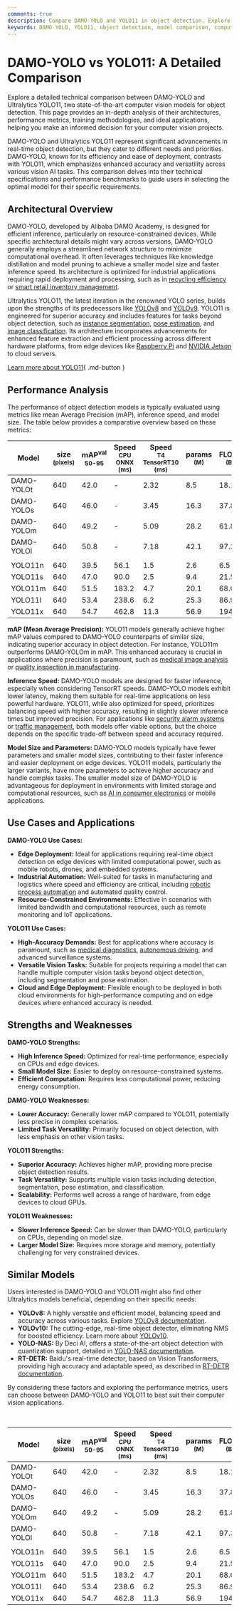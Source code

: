 ```yaml
---
comments: true
description: Compare DAMO-YOLO and YOLO11 in object detection. Explore performance, accuracy, use cases, and architectural differences to choose the best model.
keywords: DAMO-YOLO, YOLO11, object detection, model comparison, computer vision, Ultralytics YOLO, DAMO Academy, accuracy, performance benchmarking, real-time AI
---
```


# DAMO-YOLO vs YOLO11: A Detailed Comparison

Explore a detailed technical comparison between DAMO-YOLO and Ultralytics YOLO11, two state-of-the-art computer vision models for object detection. This page provides an in-depth analysis of their architectures, performance metrics, training methodologies, and ideal applications, helping you make an informed decision for your computer vision projects.

<script async src="https://cdn.jsdelivr.net/npm/chart.js@3.9.1/dist/chart.min.js"></script>
<script defer src="../../javascript/benchmark.js"></script>

<canvas id="modelComparisonChart" width="1024" height="400" active-models='["DAMO-YOLO", "YOLO11"]'></canvas>

DAMO-YOLO and Ultralytics YOLO11 represent significant advancements in real-time object detection, but they cater to different needs and priorities. DAMO-YOLO, known for its efficiency and ease of deployment, contrasts with YOLO11, which emphasizes enhanced accuracy and versatility across various vision AI tasks. This comparison delves into their technical specifications and performance benchmarks to guide users in selecting the optimal model for their specific requirements.

## Architectural Overview

DAMO-YOLO, developed by Alibaba DAMO Academy, is designed for efficient inference, particularly on resource-constrained devices. While specific architectural details might vary across versions, DAMO-YOLO generally employs a streamlined network structure to minimize computational overhead. It often leverages techniques like knowledge distillation and model pruning to achieve a smaller model size and faster inference speed. Its architecture is optimized for industrial applications requiring rapid deployment and processing, such as in [recycling efficiency](https://www.ultralytics.com/blog/recycling-efficiency-the-power-of-vision-ai-in-automated-sorting) or [smart retail inventory management](https://www.ultralytics.com/blog/ai-for-smarter-retail-inventory-management).

Ultralytics YOLO11, the latest iteration in the renowned YOLO series, builds upon the strengths of its predecessors like [YOLOv8](https://www.ultralytics.com/blog/ultralytics-yolov8-turns-one-a-year-of-breakthroughs-and-innovations) and [YOLOv9](https://docs.ultralytics.com/models/yolov9/). YOLO11 is engineered for superior accuracy and includes features for tasks beyond object detection, such as [instance segmentation](https://www.ultralytics.com/glossary/instance-segmentation), [pose estimation](https://www.ultralytics.com/blog/pose-estimation-with-ultralytics-yolov8), and [image classification](https://docs.ultralytics.com/tasks/classify/). Its architecture incorporates advancements for enhanced feature extraction and efficient processing across different hardware platforms, from edge devices like [Raspberry Pi](https://docs.ultralytics.com/guides/raspberry-pi/) and [NVIDIA Jetson](https://docs.ultralytics.com/guides/nvidia-jetson/) to cloud servers.

[Learn more about YOLO11](https://docs.ultralytics.com/models/yolo11/){ .md-button }

## Performance Analysis

The performance of object detection models is typically evaluated using metrics like mean Average Precision (mAP), inference speed, and model size. The table below provides a comparative overview based on these metrics:

| Model      | size<br><sup>(pixels) | mAP<sup>val<br>50-95 | Speed<br><sup>CPU ONNX<br>(ms) | Speed<br><sup>T4 TensorRT10<br>(ms) | params<br><sup>(M) | FLOPs<br><sup>(B) |
| ---------- | --------------------- | -------------------- | ------------------------------ | ----------------------------------- | ------------------ | ----------------- |
| DAMO-YOLOt | 640                   | 42.0                 | -                              | 2.32                                | 8.5                | 18.1              |
| DAMO-YOLOs | 640                   | 46.0                 | -                              | 3.45                                | 16.3               | 37.8              |
| DAMO-YOLOm | 640                   | 49.2                 | -                              | 5.09                                | 28.2               | 61.8              |
| DAMO-YOLOl | 640                   | 50.8                 | -                              | 7.18                                | 42.1               | 97.3              |
|            |                       |                      |                                |                                     |                    |                   |
| YOLO11n    | 640                   | 39.5                 | 56.1                           | 1.5                                 | 2.6                | 6.5               |
| YOLO11s    | 640                   | 47.0                 | 90.0                           | 2.5                                 | 9.4                | 21.5              |
| YOLO11m    | 640                   | 51.5                 | 183.2                          | 4.7                                 | 20.1               | 68.0              |
| YOLO11l    | 640                   | 53.4                 | 238.6                          | 6.2                                 | 25.3               | 86.9              |
| YOLO11x    | 640                   | 54.7                 | 462.8                          | 11.3                                | 56.9               | 194.9             |

**mAP (Mean Average Precision):** YOLO11 models generally achieve higher mAP values compared to DAMO-YOLO counterparts of similar size, indicating superior accuracy in object detection. For instance, YOLO11m outperforms DAMO-YOLOm in mAP. This enhanced accuracy is crucial in applications where precision is paramount, such as [medical image analysis](https://www.ultralytics.com/glossary/medical-image-analysis) or [quality inspection in manufacturing](https://www.ultralytics.com/solutions/ai-in-manufacturing).

**Inference Speed:** DAMO-YOLO models are designed for faster inference, especially when considering TensorRT speeds. DAMO-YOLO models exhibit lower latency, making them suitable for real-time applications on less powerful hardware. YOLO11, while also optimized for speed, prioritizes balancing speed with higher accuracy, resulting in slightly slower inference times but improved precision. For applications like [security alarm systems](https://www.ultralytics.com/blog/security-alarm-system-projects-with-ultralytics-yolov8) or [traffic management](https://www.ultralytics.com/blog/optimizingtraffic-management-with-ultralytics-yolo11), both models offer viable options, but the choice depends on the specific trade-off between speed and accuracy required.

**Model Size and Parameters:** DAMO-YOLO models typically have fewer parameters and smaller model sizes, contributing to their faster inference and easier deployment on edge devices. YOLO11 models, particularly the larger variants, have more parameters to achieve higher accuracy and handle complex tasks. The smaller model size of DAMO-YOLO is advantageous for deployment in environments with limited storage and computational resources, such as [AI in consumer electronics](https://www.ultralytics.com/blog/ai-and-the-evolution-of-ai-in-consumer-electronics) or mobile applications.

## Use Cases and Applications

**DAMO-YOLO Use Cases:**

- **Edge Deployment:** Ideal for applications requiring real-time object detection on edge devices with limited computational power, such as mobile robots, drones, and embedded systems.
- **Industrial Automation:** Well-suited for tasks in manufacturing and logistics where speed and efficiency are critical, including [robotic process automation](https://www.ultralytics.com/glossary/robotic-process-automation-rpa) and automated quality control.
- **Resource-Constrained Environments:** Effective in scenarios with limited bandwidth and computational resources, such as remote monitoring and IoT applications.

**YOLO11 Use Cases:**

- **High-Accuracy Demands:** Best for applications where accuracy is paramount, such as [medical diagnostics](https://www.ultralytics.com/blog/using-yolo11-for-tumor-detection-in-medical-imaging), [autonomous driving](https://www.ultralytics.com/solutions/ai-in-self-driving), and advanced surveillance systems.
- **Versatile Vision Tasks:** Suitable for projects requiring a model that can handle multiple computer vision tasks beyond object detection, including segmentation and pose estimation.
- **Cloud and Edge Deployment:** Flexible enough to be deployed in both cloud environments for high-performance computing and on edge devices where enhanced accuracy is needed.

## Strengths and Weaknesses

**DAMO-YOLO Strengths:**

- **High Inference Speed:** Optimized for real-time performance, especially on CPUs and edge devices.
- **Small Model Size:** Easier to deploy on resource-constrained systems.
- **Efficient Computation:** Requires less computational power, reducing energy consumption.

**DAMO-YOLO Weaknesses:**

- **Lower Accuracy:** Generally lower mAP compared to YOLO11, potentially less precise in complex scenarios.
- **Limited Task Versatility:** Primarily focused on object detection, with less emphasis on other vision tasks.

**YOLO11 Strengths:**

- **Superior Accuracy:** Achieves higher mAP, providing more precise object detection results.
- **Task Versatility:** Supports multiple vision tasks including detection, segmentation, pose estimation, and classification.
- **Scalability:** Performs well across a range of hardware, from edge devices to cloud GPUs.

**YOLO11 Weaknesses:**

- **Slower Inference Speed:** Can be slower than DAMO-YOLO, particularly on CPUs, depending on model size.
- **Larger Model Size:** Requires more storage and memory, potentially challenging for very constrained devices.

## Similar Models

Users interested in DAMO-YOLO and YOLO11 might also find other Ultralytics models beneficial, depending on their specific needs:

- **YOLOv8:** A highly versatile and efficient model, balancing speed and accuracy across various tasks. Explore [YOLOv8 documentation](https://docs.ultralytics.com/models/yolov8/).
- **YOLOv10:** The cutting-edge, real-time object detector, eliminating NMS for boosted efficiency. Learn more about [YOLOv10](https://docs.ultralytics.com/models/yolov10/).
- **YOLO-NAS:** By Deci AI, offers a state-of-the-art object detection with quantization support, detailed in [YOLO-NAS documentation](https://docs.ultralytics.com/models/yolo-nas/).
- **RT-DETR:** Baidu's real-time detector, based on Vision Transformers, providing high accuracy and adaptable speed, as described in [RT-DETR documentation](https://docs.ultralytics.com/models/rtdetr/).

By considering these factors and exploring the performance metrics, users can choose between DAMO-YOLO and YOLO11 to best suit their computer vision applications.

<br>

| Model      | size<br><sup>(pixels) | mAP<sup>val<br>50-95 | Speed<br><sup>CPU ONNX<br>(ms) | Speed<br><sup>T4 TensorRT10<br>(ms) | params<br><sup>(M) | FLOPs<br><sup>(B) |
| ---------- | --------------------- | -------------------- | ------------------------------ | ----------------------------------- | ------------------ | ----------------- |
| DAMO-YOLOt | 640                   | 42.0                 | -                              | 2.32                                | 8.5                | 18.1              |
| DAMO-YOLOs | 640                   | 46.0                 | -                              | 3.45                                | 16.3               | 37.8              |
| DAMO-YOLOm | 640                   | 49.2                 | -                              | 5.09                                | 28.2               | 61.8              |
| DAMO-YOLOl | 640                   | 50.8                 | -                              | 7.18                                | 42.1               | 97.3              |
|            |                       |                      |                                |                                     |                    |                   |
| YOLO11n    | 640                   | 39.5                 | 56.1                           | 1.5                                 | 2.6                | 6.5               |
| YOLO11s    | 640                   | 47.0                 | 90.0                           | 2.5                                 | 9.4                | 21.5              |
| YOLO11m    | 640                   | 51.5                 | 183.2                          | 4.7                                 | 20.1               | 68.0              |
| YOLO11l    | 640                   | 53.4                 | 238.6                          | 6.2                                 | 25.3               | 86.9              |
| YOLO11x    | 640                   | 54.7                 | 462.8                          | 11.3                                | 56.9               | 194.9             |